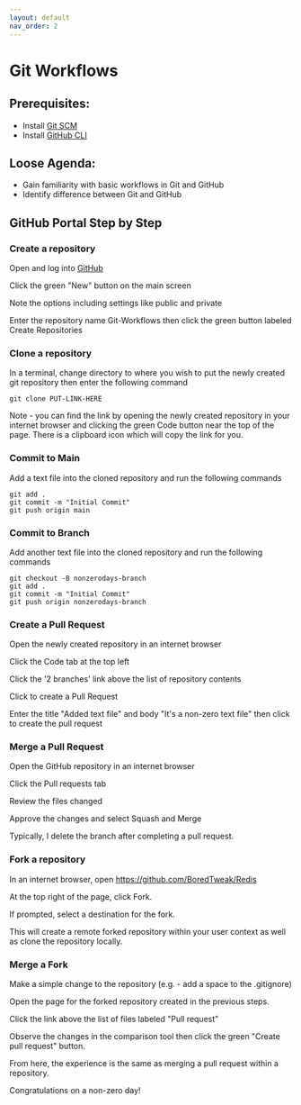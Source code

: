 ```yaml
---
layout: default
nav_order: 2
---
```


# Git Workflows

## Prerequisites:
- Install [Git SCM](https://git-scm.com/downloads)
- Install [GitHub CLI](https://cli.github.com/)

## Loose Agenda:
- Gain familiarity with basic workflows in Git and GitHub
- Identify difference between Git and GitHub

## GitHub Portal Step by Step

### Create a repository

Open and log into [GitHub](https://github.com/)

Click the green "New" button on the main screen

Note the options including settings like public and private

Enter the repository name Git-Workflows then click the green button labeled Create Repositories

### Clone a repository

In a terminal, change directory to where you wish to put the newly created git repository then enter the following command

```
git clone PUT-LINK-HERE
```

Note - you can find the link by opening the newly created repository in your internet browser and clicking the green Code button near the top of the page. There is a clipboard icon which will copy the link for you.

### Commit to Main

Add a text file into the cloned repository and run the following commands

```
git add .
git commit -m "Initial Commit"
git push origin main
```

### Commit to Branch

Add another text file into the cloned repository and run the following commands

```
git checkout -B nonzerodays-branch
git add .
git commit -m "Initial Commit"
git push origin nonzerodays-branch
```

### Create a Pull Request

Open the newly created repository in an internet browser

Click the Code tab at the top left

Click the '2 branches' link above the list of repository contents

Click to create a Pull Request

Enter the title "Added text file" and body "It's a non-zero text file" then click to create the pull request

### Merge a Pull Request

Open the GitHub repository in an internet browser

Click the Pull requests tab

Review the files changed

Approve the changes and select Squash and Merge

Typically, I delete the branch after completing a pull request. 

### Fork a repository

In an internet browser, open https://github.com/BoredTweak/Redis

At the top right of the page, click Fork.

If prompted, select a destination for the fork.


This will create a remote forked repository within your user context as well as clone the repository locally. 

### Merge a Fork

Make a simple change to the repository (e.g. - add a space to the .gitignore)

Open the page for the forked repository created in the previous steps. 

Click the link above the list of files labeled "Pull request"

Observe the changes in the comparison tool then click the green "Create pull request" button.

From here, the experience is the same as merging a pull request within a repository.

Congratulations on a non-zero day!
